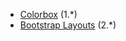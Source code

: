 * [Colorbox](https://www.drupal.org/project/colorbox) (1.\*)
* [Bootstrap Layouts](https://www.drupal.org/project/bootstrap%5Flayouts) (2.\*)